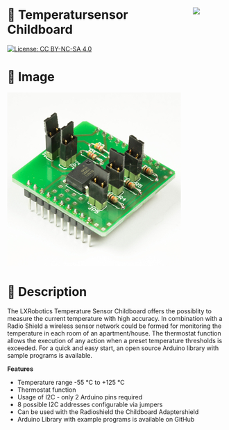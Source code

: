 <a href="https://lxrobotics.com/"><img align="right" src="https://assets.lxrobotics.com/logo-old/lxrobotics.png" width="15%"></a>
💾 Temperatursensor Childboard
==============================

[![License: CC BY-NC-SA 4.0](https://img.shields.io/badge/License-CC%20BY--NC--SA%204.0-lightgrey.svg)](http://creativecommons.org/licenses/by-nc-sa/4.0/)

# 📸 Image

![LXRobotics P6_2 Temperatursensor Childboard](images/temperature-sensor-childboard-side-small.jpg)

# 📂 Description

The LXRobotics Temperature Sensor Childboard offers the possiblity to measure the current temperature with high accuracy. In combination with a Radio Shield a wireless sensor network could be formed for monitoring the temperature in each room of an apartment/house. The thermostat function allows the execution of any action when a preset temperature thresholds is exceeded. For a quick and easy start, an open source Arduino library with sample programs is available.

**Features**

* Temperature range -55 °C to +125 °C
* Thermostat function
* Usage of I2C - only 2 Arduino pins required
* 8 possible I2C addresses configurable via jumpers
* Can be used with the Radioshield the Childboard Adaptershield
* Arduino Library with example programs is available on GitHub
